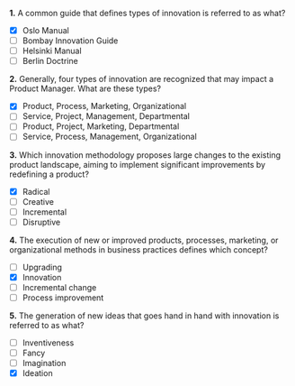  **1.** A common guide that defines types of innovation is referred to as what?
- [x] Oslo Manual
- [ ] Bombay Innovation Guide
- [ ] Helsinki Manual
- [ ] Berlin Doctrine

 **2.** Generally, four types of innovation are recognized that may impact a Product Manager. What are these types?

- [x] Product, Process, Marketing, Organizational
- [ ] Service, Project, Management, Departmental
- [ ] Product, Project, Marketing, Departmental
- [ ] Service, Process, Management, Organizational

 **3.** Which innovation methodology proposes large changes to the existing product landscape, aiming to implement significant improvements by redefining a product?
- [x] Radical
- [ ] Creative
- [ ] Incremental
- [ ] Disruptive

 **4.** The execution of new or improved products, processes, marketing, or organizational methods in business practices defines which concept?

- [ ] Upgrading
- [x] Innovation
- [ ] Incremental change
- [ ] Process improvement

 **5.** The generation of new ideas that goes hand in hand with innovation is referred to as what?

- [ ] Inventiveness
- [ ] Fancy
- [ ] Imagination
- [x] Ideation
